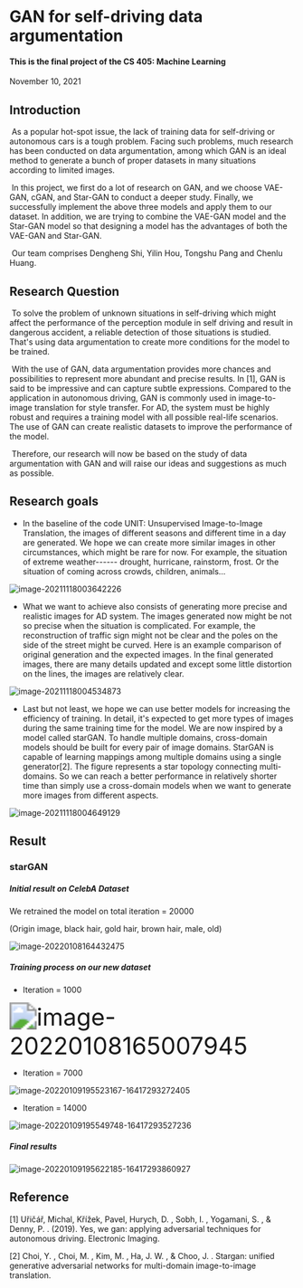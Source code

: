 # GAN for self-driving data argumentation

#### This is the final project of the CS 405: Machine Learning

November 10, 2021

## Introduction

​	  As a popular hot-spot issue, the lack of training data for self-driving or autonomous cars is a tough problem. Facing such problems, much research has been conducted on data argumentation, among which GAN is an ideal method to generate a bunch of proper datasets in many situations according to limited images. 

​	In this project, we first do a lot of research on GAN, and we choose VAE-GAN, cGAN, and Star-GAN to conduct a deeper study. Finally, we successfully implement the above three models and  apply them to our dataset. In addition, we are trying to combine the VAE-GAN model and the Star-GAN model so that designing a model has the advantages of both the VAE-GAN and Star-GAN.

​	  Our team comprises Dengheng Shi, Yilin Hou, Tongshu Pang and Chenlu Huang.

## Research Question 

​	  To solve the problem of unknown situations in self-driving which might affect the performance of the perception module in self driving and result in dangerous accident, a reliable detection of those situations is studied. That's using data argumentation to create more conditions for the model to be trained. 


​	  With the use of GAN, data argumentation provides more chances and possibilities to represent more abundant and precise results.  In [1], GAN is said to be impressive and can capture subtle expressions. Compared to the application in autonomous driving, GAN is commonly used in image-to-image translation for style transfer. For AD, the system must be highly robust and requires a training model with all possible real-life scenarios. The use of  GAN can create realistic datasets to improve the performance of the  model.  


​	  Therefore, our research will now be based on the study of data argumentation with GAN and will raise our ideas and suggestions as much as possible.

## Research goals

* In the baseline of the code UNIT: Unsupervised Image-to-Image Translation, the images of  different seasons and different time in a day are generated. We hope we can create more similar images in other circumstances, which might be rare for now. For example, the situation of extreme weather------ drought, hurricane, rainstorm, frost. Or the situation of coming across crowds, children, animals... 

![image-20211118003642226](https://github.com/stephannnnnie/MLproject_GAN/assets/71458749/495bbdc4-bd9b-45bf-9207-fc0b22fd30e0)


* What we want to achieve also consists of generating more precise and realistic images for AD system. The images generated now might be not so precise when the situation is complicated. For example, the reconstruction of traffic sign might not be clear and the  poles on the side of the street might be curved. Here is an example comparison of original generation and the expected images. In the final generated images, there are many details updated and except some little distortion on the lines, the images are relatively clear. 

![image-20211118004534873](https://github.com/stephannnnnie/MLproject_GAN/assets/71458749/592be7f9-eb51-4a67-8aa7-aa8327dae346)


* Last but not least, we hope we can use better models for increasing the efficiency of training. In detail, it's expected to get more types of images during the same training time for the model.  We are now inspired by a model called starGAN. To handle multiple domains, cross-domain models should be built for every pair of image domains. StarGAN is capable of learning mappings among multiple domains using a single generator[2]. The figure represents a star topology connecting multi-domains. So we can reach a better performance in relatively shorter time than simply use a cross-domain models when we want to generate more images from different aspects.

![image-20211118004649129](https://github.com/stephannnnnie/MLproject_GAN/assets/71458749/f970f128-58b0-4e8c-b4fd-495ca5c6004a)

## Result
### starGAN
#####  Initial result on CelebA Dataset

We retrained the model on total iteration = 20000

(Origin image, black hair, gold hair, brown hair, male, old)

![image-20220108164432475](https://github.com/stephannnnnie/MLproject_GAN/assets/71458749/48c3f931-19dd-42af-826d-30654c07d14b)

##### Training process on our new dataset

- Iteration = 1000

<img src="https://github.com/stephannnnnie/MLproject_GAN/assets/71458749/1cece0f6-936f-40e0-bedc-e726f2be40a8" alt="image-20220108165007945" style="zoom:300%;" />

- Iteration = 7000

![image-20220109195523167-16417293272405](https://github.com/stephannnnnie/MLproject_GAN/assets/71458749/efffe618-ed3b-416d-9e68-9082cbb9decb)

- Iteration = 14000
  
![image-20220109195549748-16417293527236](https://github.com/stephannnnnie/MLproject_GAN/assets/71458749/58f68fd8-76b9-4e85-bc9c-23c7caa12e33)

##### Final results

![image-20220109195622185-16417293860927](https://github.com/stephannnnnie/MLproject_GAN/assets/71458749/53ce2d47-3d79-444c-bf60-38fdf628c8b8)

## Reference

[1] Uřičář, Michal, Křížek, Pavel,  Hurych, D. ,  Sobh, I. ,  Yogamani, S. , &  Denny, P. . (2019). Yes, we gan: applying adversarial techniques for autonomous driving. Electronic Imaging.

[2] Choi, Y. ,  Choi, M. ,  Kim, M. ,  Ha, J. W. , &  Choo, J. . Stargan: unified generative adversarial networks for multi-domain image-to-image translation.
